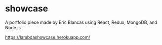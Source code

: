 # showcase

A portfolio piece made by Eric Blancas using React, Redux, MongoDB, and Node.js

https://lambdashowcase.herokuapp.com/
